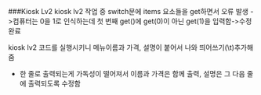 ###Kiosk Lv2
kiosk lv2 작업 중 switch문에 items 요소들을 get하면서 오류 발생
->컴퓨터는 0을 1로 인식하는데 첫 번째 get()에 get(0)이 아닌 get(1)을 입력함->수정 완료

kiosk lv2 코드를 실행시키니 메뉴이름과 가격, 설명이 붙어서 나와 띄어쓰기(\t)추가해줌
+ 한 줄로 출력되는게 가독성이 떨어져서 이름과 가격은 함께 출력, 설명은 그 다음 줄에 출력되도록 수정함
